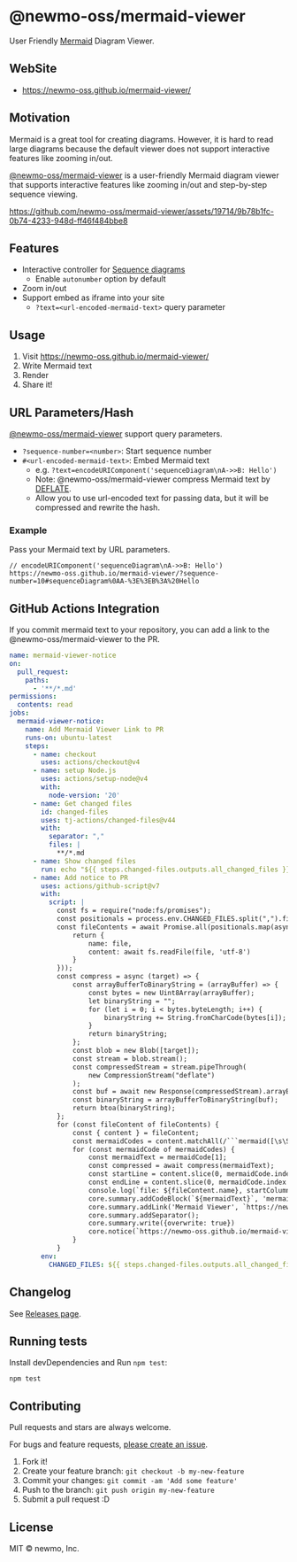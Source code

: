 # @newmo-oss/mermaid-viewer

User Friendly [Mermaid](https://mermaid.js.org/) Diagram Viewer.

## WebSite

- <https://newmo-oss.github.io/mermaid-viewer/>

## Motivation

Mermaid is a great tool for creating diagrams.
However, it is hard to read large diagrams because the default viewer does not support interactive features like zooming in/out.

[@newmo-oss/mermaid-viewer](https://newmo-oss.github.io/mermaid-viewer/) is a user-friendly Mermaid diagram viewer that supports interactive features like zooming in/out and step-by-step sequence viewing. 

https://github.com/newmo-oss/mermaid-viewer/assets/19714/9b78b1fc-0b74-4233-948d-ff46f484bbe8

## Features

- Interactive controller for [Sequence diagrams](https://mermaid.js.org/syntax/sequenceDiagram.html)
  - Enable `autonumber` option by default
- Zoom in/out
- Support embed as iframe into your site
  - `?text=<url-encoded-mermaid-text>` query parameter

## Usage

1. Visit <https://newmo-oss.github.io/mermaid-viewer/>
2. Write Mermaid text
3. Render
4. Share it!

## URL Parameters/Hash

[@newmo-oss/mermaid-viewer](https://newmo-oss.github.io/mermaid-viewer/) support query parameters.

- `?sequence-number=<number>`: Start sequence number
- `#<url-encoded-mermaid-text>`: Embed Mermaid text
  - e.g. `?text=encodeURIComponent('sequenceDiagram\nA->>B: Hello')`
  - Note: @newmo-oss/mermaid-viewer compress Mermaid text by [DEFLATE](https://www.rfc-editor.org/rfc/rfc1951).
  - Allow you to use url-encoded text for passing data, but it will be compressed and rewrite the hash.

### Example

Pass your Mermaid text by URL parameters.

```
// encodeURIComponent('sequenceDiagram\nA->>B: Hello')
https://newmo-oss.github.io/mermaid-viewer/?sequence-number=10#sequenceDiagram%0AA-%3E%3EB%3A%20Hello
```

## GitHub Actions Integration

If you commit mermaid text to your repository, you can add a link to the @newmo-oss/mermaid-viewer to the PR.

```yaml
name: mermaid-viewer-notice
on:
  pull_request:
    paths:
      - '**/*.md'
permissions:
  contents: read
jobs:
  mermaid-viewer-notice:
    name: Add Mermaid Viewer Link to PR
    runs-on: ubuntu-latest
    steps:
      - name: checkout
        uses: actions/checkout@v4
      - name: setup Node.js
        uses: actions/setup-node@v4
        with:
          node-version: '20'
      - name: Get changed files
        id: changed-files
        uses: tj-actions/changed-files@v44
        with:
          separator: ","
          files: |
            **/*.md
      - name: Show changed files
        run: echo "${{ steps.changed-files.outputs.all_changed_files }}"
      - name: Add notice to PR
        uses: actions/github-script@v7
        with:
          script: |
            const fs = require("node:fs/promises");
            const positionals = process.env.CHANGED_FILES.split(",").filter(Boolean);
            const fileContents = await Promise.all(positionals.map(async (file) => {
                return {
                    name: file,
                    content: await fs.readFile(file, 'utf-8')
                }
            }));
            const compress = async (target) => {
                const arrayBufferToBinaryString = (arrayBuffer) => {
                    const bytes = new Uint8Array(arrayBuffer);
                    let binaryString = "";
                    for (let i = 0; i < bytes.byteLength; i++) {
                        binaryString += String.fromCharCode(bytes[i]);
                    }
                    return binaryString;
                };
                const blob = new Blob([target]);
                const stream = blob.stream();
                const compressedStream = stream.pipeThrough(
                    new CompressionStream("deflate")
                );
                const buf = await new Response(compressedStream).arrayBuffer();
                const binaryString = arrayBufferToBinaryString(buf);
                return btoa(binaryString);
            };
            for (const fileContent of fileContents) {
                const { content } = fileContent;
                const mermaidCodes = content.matchAll(/```mermaid([\s\S]*?)```/g);
                for (const mermaidCode of mermaidCodes) {
                    const mermaidText = mermaidCode[1];
                    const compressed = await compress(mermaidText);
                    const startLine = content.slice(0, mermaidCode.index).split("\n").length;
                    const endLine = content.slice(0, mermaidCode.index + mermaidCode[0].length).split("\n").length;
                    console.log(`file: ${fileContent.name}, startColumn: ${mermaidCode.index}, endColumn: ${mermaidCode.index + mermaidCode[0].length}, startLine: ${startLine}, endLine: ${endLine}`);
                    core.summary.addCodeBlock(`${mermaidText}`, 'mermaid');
                    core.summary.addLink('Mermaid Viewer', `https://newmo-oss.github.io/mermaid-viewer/#${compressed}`);
                    core.summary.addSeparator();
                    core.summary.write({overwrite: true})
                    core.notice(`https://newmo-oss.github.io/mermaid-viewer/#${compressed}`, { title: "Mermaid Viewer", file: fileContent.name, startLine, endLine });
                }
            }
        env:
          CHANGED_FILES: ${{ steps.changed-files.outputs.all_changed_files }}
```


## Changelog

See [Releases page](https://github.com/newmo-oss/mermaid-viewer/releases).

## Running tests

Install devDependencies and Run `npm test`:

    npm test

## Contributing

Pull requests and stars are always welcome.

For bugs and feature requests, [please create an issue](https://github.com/newmo-oss/mermaid-viewer/issues).

1. Fork it!
2. Create your feature branch: `git checkout -b my-new-feature`
3. Commit your changes: `git commit -am 'Add some feature'`
4. Push to the branch: `git push origin my-new-feature`
5. Submit a pull request :D

## License

MIT © newmo, Inc.
